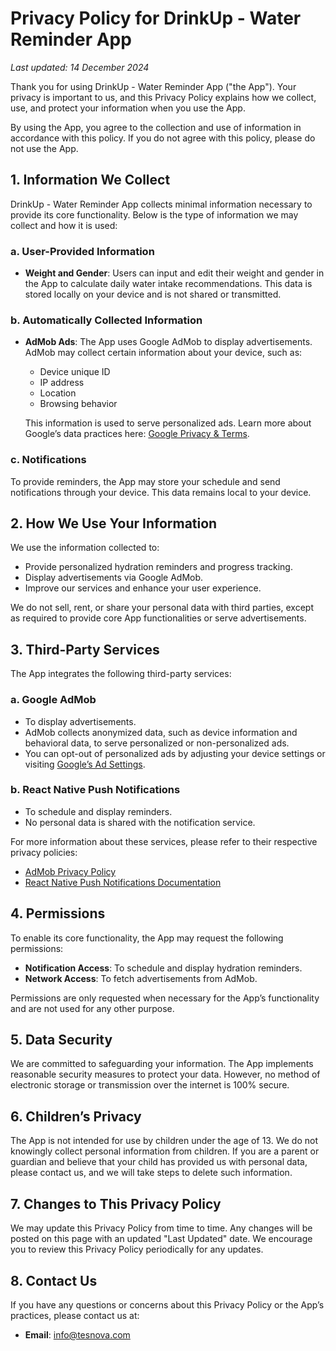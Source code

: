 # Privacy Policy for DrinkUp - Water Reminder App

_Last updated: 14 December 2024_

Thank you for using DrinkUp - Water Reminder App ("the App"). Your privacy is important to us, and this Privacy Policy explains how we collect, use, and protect your information when you use the App.

By using the App, you agree to the collection and use of information in accordance with this policy. If you do not agree with this policy, please do not use the App.

## 1. Information We Collect

DrinkUp - Water Reminder App collects minimal information necessary to provide its core functionality. Below is the type of information we may collect and how it is used:

### a. User-Provided Information

- **Weight and Gender**: Users can input and edit their weight and gender in the App to calculate daily water intake recommendations. This data is stored locally on your device and is not shared or transmitted.

### b. Automatically Collected Information

- **AdMob Ads**: The App uses Google AdMob to display advertisements. AdMob may collect certain information about your device, such as:
  - Device unique ID
  - IP address
  - Location
  - Browsing behavior

  This information is used to serve personalized ads. Learn more about Google’s data practices here: [Google Privacy & Terms](https://policies.google.com/).

### c. Notifications

To provide reminders, the App may store your schedule and send notifications through your device. This data remains local to your device.

## 2. How We Use Your Information

We use the information collected to:

- Provide personalized hydration reminders and progress tracking.
- Display advertisements via Google AdMob.
- Improve our services and enhance your user experience.

We do not sell, rent, or share your personal data with third parties, except as required to provide core App functionalities or serve advertisements.

## 3. Third-Party Services

The App integrates the following third-party services:

### a. Google AdMob

- To display advertisements.
- AdMob collects anonymized data, such as device information and behavioral data, to serve personalized or non-personalized ads.
- You can opt-out of personalized ads by adjusting your device settings or visiting [Google’s Ad Settings](https://adssettings.google.com/).

### b. React Native Push Notifications

- To schedule and display reminders.
- No personal data is shared with the notification service.

For more information about these services, please refer to their respective privacy policies:

- [AdMob Privacy Policy](https://policies.google.com/technologies/ads)
- [React Native Push Notifications Documentation](https://github.com/zo0r/react-native-push-notification)

## 4. Permissions

To enable its core functionality, the App may request the following permissions:

- **Notification Access**: To schedule and display hydration reminders.
- **Network Access**: To fetch advertisements from AdMob.

Permissions are only requested when necessary for the App’s functionality and are not used for any other purpose.

## 5. Data Security

We are committed to safeguarding your information. The App implements reasonable security measures to protect your data. However, no method of electronic storage or transmission over the internet is 100% secure.

## 6. Children’s Privacy

The App is not intended for use by children under the age of 13. We do not knowingly collect personal information from children. If you are a parent or guardian and believe that your child has provided us with personal data, please contact us, and we will take steps to delete such information.

## 7. Changes to This Privacy Policy

We may update this Privacy Policy from time to time. Any changes will be posted on this page with an updated "Last Updated" date. We encourage you to review this Privacy Policy periodically for any updates.

## 8. Contact Us

If you have any questions or concerns about this Privacy Policy or the App’s practices, please contact us at:

- **Email**: info@tesnova.com
